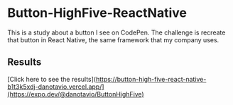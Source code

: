 # Button-HighFive-ReactNative

This is a study about a button I see on CodePen. The challenge is recreate that button in React Native, the same framework that my company uses.

## Results

[Click here to see the results](https://button-high-five-react-native-b1t3k5xdj-danotavio.vercel.app/](https://expo.dev/@danotavio/ButtonHighFive)
